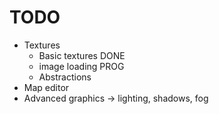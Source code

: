 # TODO

- Textures
  - Basic textures DONE
  - image loading PROG
  - Abstractions
- Map editor
- Advanced graphics -> lighting, shadows, fog
